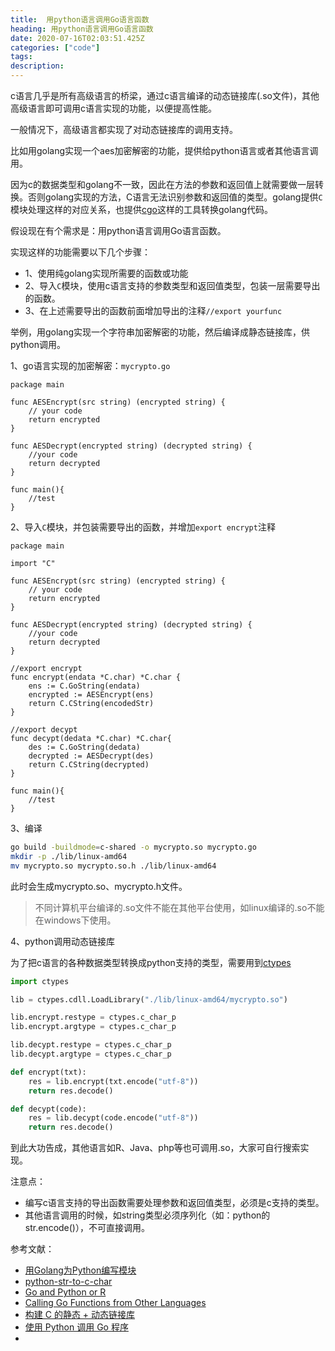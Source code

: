 ```yaml
---
title:  用python语言调用Go语言函数
heading: 用python语言调用Go语言函数
date: 2020-07-16T02:03:51.425Z
categories: ["code"]
tags: 
description: 
---
```


c语言几乎是所有高级语言的桥梁，通过c语言编译的动态链接库(.so文件)，其他高级语言即可调用c语言实现的功能，以便提高性能。

一般情况下，高级语言都实现了对动态链接库的调用支持。

比如用golang实现一个aes加密解密的功能，提供给python语言或者其他语言调用。

因为c的数据类型和golang不一致，因此在方法的参数和返回值上就需要做一层转换。否则golang实现的方法，C语言无法识别参数和返回值的类型。golang提供`C`模块处理这样的对应关系，也提供[cgo](https://golang.google.cn/cmd/cgo/)这样的工具转换golang代码。

假设现在有个需求是：用python语言调用Go语言函数。

实现这样的功能需要以下几个步骤：
- 1、使用纯golang实现所需要的函数或功能
- 2、导入`C`模块，使用c语言支持的参数类型和返回值类型，包装一层需要导出的函数。
- 3、在上述需要导出的函数前面增加导出的注释`//export yourfunc`

举例，用golang实现一个字符串加密解密的功能，然后编译成静态链接库，供python调用。

1、go语言实现的加密解密：`mycrypto.go`
```golang
package main

func AESEncrypt(src string) (encrypted string) {
    // your code
	return encrypted
}

func AESDecrypt(encrypted string) (decrypted string) {
    //your code 
	return decrypted
}

func main(){
    //test
}
```

2、导入`C`模块，并包装需要导出的函数，并增加`export encrypt`注释
```golang
package main

import "C"

func AESEncrypt(src string) (encrypted string) {
    // your code
	return encrypted
}

func AESDecrypt(encrypted string) (decrypted string) {
    //your code 
	return decrypted
}

//export encrypt
func encrypt(endata *C.char) *C.char {
	ens := C.GoString(endata)
	encrypted := AESEncrypt(ens)
	return C.CString(encodedStr)
}

//export decypt
func decypt(dedata *C.char) *C.char{
	des := C.GoString(dedata)
	decrypted := AESDecrypt(des)
	return C.CString(decrypted)	
}

func main(){
    //test
}
```

3、编译
```bash
go build -buildmode=c-shared -o mycrypto.so mycrypto.go
mkdir -p ./lib/linux-amd64
mv mycrypto.so mycrypto.so.h ./lib/linux-amd64
```

此时会生成mycrypto.so、mycrypto.h文件。

> 不同计算机平台编译的.so文件不能在其他平台使用，如linux编译的.so不能在windows下使用。


4、python调用动态链接库

为了把c语言的各种数据类型转换成python支持的类型，需要用到[ctypes](https://docs.python.org/3/library/ctypes.html#ctypes.c_wchar)

```python
import ctypes

lib = ctypes.cdll.LoadLibrary("./lib/linux-amd64/mycrypto.so")

lib.encrypt.restype = ctypes.c_char_p
lib.encrypt.argtype = ctypes.c_char_p

lib.decypt.restype = ctypes.c_char_p
lib.decypt.argtype = ctypes.c_char_p

def encrypt(txt):
	res = lib.encrypt(txt.encode("utf-8"))
	return res.decode()

def decypt(code):
	res = lib.decypt(code.encode("utf-8"))
	return res.decode()
```

到此大功告成，其他语言如R、Java、php等也可调用.so，大家可自行搜索实现。

注意点：
- 编写c语言支持的导出函数需要处理参数和返回值类型，必须是c支持的类型。
- 其他语言调用的时候，如string类型必须序列化（如：python的str.encode()），不可直接调用。


参考文献：
- [用Golang为Python编写模块](https://studygolang.com/articles/12002)
- [python-str-to-c-char](https://stackoverflow.com/questions/27127413/converting-python-string-object-to-c-char-using-ctypes)
- [Go and Python or R](https://opendatagroup.github.io/development/2019/06/13/go-ffi.html)
- [Calling Go Functions from Other Languages](https://medium.com/learning-the-go-programming-language/calling-go-functions-from-other-languages-4c7d8bcc69bf)
- [构建 C 的静态 + 动态链接库](https://ijayer.github.io/post/tech/code/golang/20180625-go_cmd_01_3_go-build_c-archive_c-shared_go-shared/)
- [使用 Python 调用 Go 程序](https://www.yuyang.io/post/python-go-dynamic/)
- 